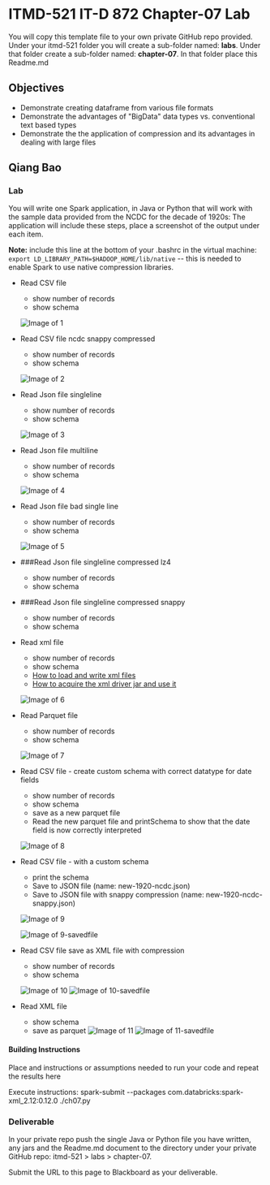 # ITMD-521 IT-D 872 Chapter-07 Lab

You will copy this template file to your own private GitHub repo provided.  Under your itmd-521 folder you will create a sub-folder named: **labs**.  Under that folder create a sub-folder named: **chapter-07**.  In that folder place this Readme.md

## Objectives

- Demonstrate creating dataframe from various file formats
- Demonstrate the advantages of "BigData" data types vs. conventional text based types
- Demonstrate the the application of compression and its advantages in dealing with large files

## Qiang Bao

### Lab

You will write one Spark application, in Java or Python that will work with the sample data provided from the NCDC for the decade of 1920s:  The application will include these steps, place a screenshot of the output under each item.

**Note:** include this line at the bottom of your .bashrc in the virtual machine: `export LD_LIBRARY_PATH=$HADOOP_HOME/lib/native` -- this is needed to enable Spark to use native compression libraries.

- Read CSV file
  - show number of records
  - show schema

  ![Image of 1](images/1.png "Image of 1") 


- Read CSV file ncdc snappy compressed
  - show number of records
  - show schema

  ![Image of 2](images/2.png "Image of 2") 


- Read Json file singleline
  - show number of records
  - show schema
  
  ![Image of 3](images/3.png "Image of 3") 


- Read Json file multiline
  - show number of records
  - show schema

  ![Image of 4](images/4.png "Image of 4")


- Read Json file bad single line
  - show number of records
  - show schema

  ![Image of 5](images/5.png "Image of 5") 


- ###Read Json file singleline compressed lz4
  - show number of records
  - show schema


- ###Read Json file singleline compressed snappy
  - show number of records
  - show schema

- Read xml file
  - show number of records
  - show schema
  - [How to load and write xml files](http://www.thehadoopguy.com/2019/09/how-to-parse-xml-data-to-saprk-dataframe.html "How to load xml driver")
  - [How to acquire the xml driver jar and use it](https://github.com/databricks/spark-xml "How to aquire the xml driver")

  ![Image of 6](images/6.png "Image of 6") 


- Read Parquet file
  - show number of records
  - show schema

  ![Image of 7](images/7.png "Image of 7") 


- Read CSV file - create custom schema with correct datatype for date fields
  - show number of records
  - show schema
  - save as a new parquet file
  - Read the new parquet file and printSchema to show that the date field is now correctly interpreted

  ![Image of 8](images/8.png "Image of 8") 


- Read CSV file - with a custom schema
  - print the schema
  - Save to JSON file (name: new-1920-ncdc.json)
  - Save to JSON file with snappy compression (name: new-1920-ncdc-snappy.json)

  ![Image of 9](images/9.png "Image of 9") 

  ![Image of 9-savedfile](images/9-savedfile.png "Image of 9-savedfile") 


- Read CSV file save as XML file with compression
  - show number of records
  - show schema

  ![Image of 10](images/10.png "Image of 10") 
  ![Image of 10-savedfile](images/10-savedfile.png "Image of 10-savedfile") 

- Read XML file
  - show schema
  - save as parquet
  ![Image of 11](images/11.png "Image of 11") 
  ![Image of 11-savedfile](images/11-savedfile.png "Image of 11-savedfile") 

#### Building Instructions

Place and instructions or assumptions needed to run your code and repeat the results here

Execute instructions: spark-submit --packages com.databricks:spark-xml_2.12:0.12.0 ./ch07.py

### Deliverable

In your private repo push the single Java or Python file you have written, any jars and the Readme.md document to the directory under your private GitHub repo: itmd-521 > labs > chapter-07. 

Submit the URL to this page to Blackboard as your deliverable.
